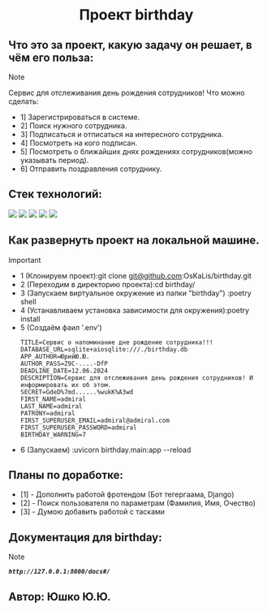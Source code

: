 <div id="header" align="center">
  <h1>Проект birthday</h1>
</div>

## Что это за проект, какую задачу он решает, в чём его польза:
> [!NOTE]
> Cервис для отслеживания день рождения сотрудников!
> Что можно сделать:
> * 1] Зарегистрироваться в системе.
> * 2] Поиск нужного сотрудника.
> * 3] Подписаться и отписаться на интересного сотрудника.
> * 4] Посмотреть на кого подписан.
> * 5] Посмотреть о ближайших днях рождениях сотрудников(можно указывать период).
> * 6] Отправить поздравления сотруднику.

## Cтек технологий:
<img src="https://img.shields.io/badge/Python:_-3.12.3-Green"> <img src="https://img.shields.io/badge/FastAPI:_-0.78.0-blue">
<img src="https://img.shields.io/badge/SQLAlchemy:_-1.4.36-yellow"> <img src="https://img.shields.io/badge/Alembic:_-1.7.7-red">
<img src="https://img.shields.io/badge/Poetry:_-1.8.3-yellow">


## Как развернуть проект на локальной машине.
> [!IMPORTANT]
> * 1 (Клонируем проект):git clone git@github.com:OsKaLis/birthday.git
> * 2 (Переходим в директорию проекта):cd birthday/
> * 3 (Запускаем виртуальное окружение из папки "birthday") :poetry shell
> * 4 (Устанавливаем установка зависимости для окружения):poetry install
> * 5 (Создаём фаил '.env')
>   ```
>   TITLE=Сервис о напоминание дне рождение сотрудника!!!
>   DATABASE_URL=sqlite+aiosqlite:///./birthday.db
>   APP_AUTHOR=ЮрийЮ.Ю.
>   AUTHOR_PASS=Z9C-....-DfP
>   DEADLINE_DATE=12.06.2024
>   DESCRIPTION=Сервис для отслеживания день рождения сотрудников! И информировать их об этом.
>   SECRET=GdeD%7md......%wukK%A3wd
>   FIRST_NAME=admiral
>   LAST_NAME=admiral
>   PATRONY=admiral
>   FIRST_SUPERUSER_EMAIL=admiral@admiral.com
>   FIRST_SUPERUSER_PASSWORD=admiral
>   BIRTHDAY_WARNING=7
>   ```
> * 6 (Запускаем) :uvicorn birthday.main:app --reload

## Планы по доработке:
* [1] - Дополнить работой фротендом (Бот тегергаама, Django)
* [2] - Поиск пользователя по параметрам (Фамилия, Имя, Очество)
* [3] - Думою добавить работой с тасками 

## Документация для birthday:
> [!NOTE]
> ***`http://127.0.0.1:8000/docs#/`***

## Автор: Юшко Ю.Ю.
